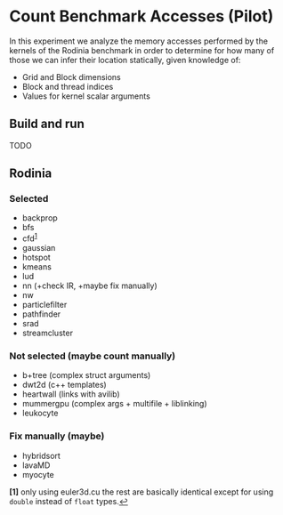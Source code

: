# Count Benchmark Accesses (Pilot)

In this experiment we analyze the memory accesses performed by the kernels of the Rodinia benchmark
in order to determine for how many of those we can infer their location statically, given knowledge of:
- Grid and Block dimensions
- Block and thread indices
- Values for kernel scalar arguments

## Build and run
TODO

## Rodinia
### Selected
- backprop
- bfs
- cfd<sup id="a1">[1](#f1)</sup>
- gaussian
- hotspot
- kmeans
- lud
- nn (+check IR, +maybe fix manually)
- nw
- particlefilter
- pathfinder
- srad
- streamcluster

### Not selected (maybe count manually)
- b+tree (complex struct arguments)
- dwt2d (c++ templates)
- heartwall (links with avilib)
- mummergpu (complex args + multifile + liblinking)
- leukocyte

### Fix manually (maybe)
- hybridsort
- lavaMD
- myocyte

<a id="f1"><b>[1]</b></a> only using euler3d.cu the rest are basically identical except for using `double` instead of `float` types.[↩](#a1)